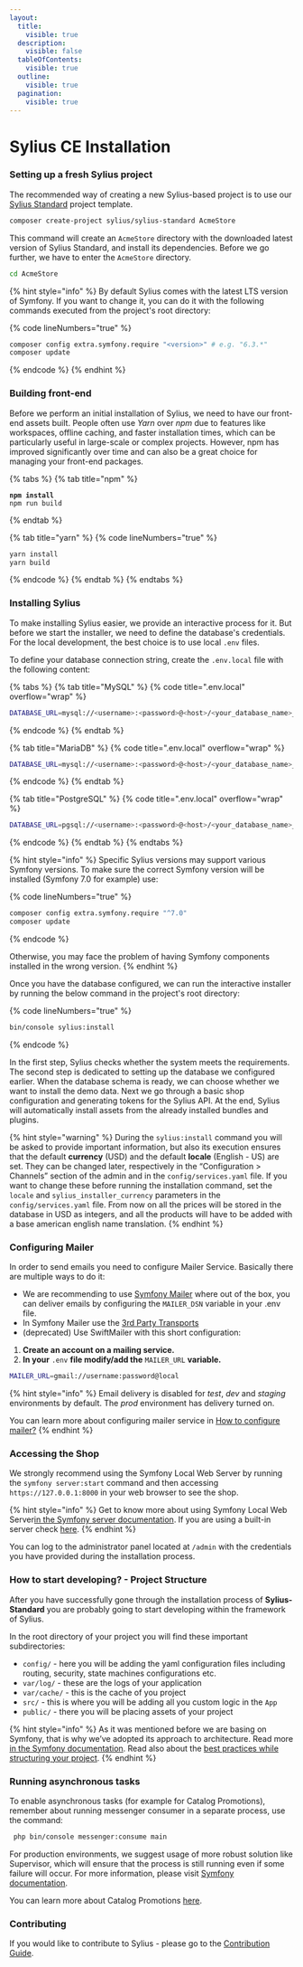 ```yaml
---
layout:
  title:
    visible: true
  description:
    visible: false
  tableOfContents:
    visible: true
  outline:
    visible: true
  pagination:
    visible: true
---
```


# Sylius CE Installation

### Setting up a fresh Sylius project

The recommended way of creating a new Sylius-based project is to use our [Sylius Standard](https://github.com/Sylius/Sylius-Standard) project template.

```bash
composer create-project sylius/sylius-standard AcmeStore
```

This command will create an `AcmeStore` directory with the downloaded latest version of Sylius Standard, and install its dependencies. Before we go further, we have to enter the `AcmeStore` directory.

```bash
cd AcmeStore
```

{% hint style="info" %}
By default Sylius comes with the latest LTS version of Symfony. If you want to change it, you can do it with the following commands executed from the project's root directory:

{% code lineNumbers="true" %}
```bash
composer config extra.symfony.require "<version>" # e.g. "6.3.*"
composer update
```
{% endcode %}
{% endhint %}

### Building front-end

Before we perform an initial installation of Sylius, we need to have our front-end assets built. People often use _Yarn_ over _npm_ due to features like workspaces, offline caching, and faster installation times, which can be particularly useful in large-scale or complex projects. However, npm has improved significantly over time and can also be a great choice for managing your front-end packages.

{% tabs %}
{% tab title="npm" %}
<pre class="language-bash" data-line-numbers><code class="lang-bash"><strong>npm install
</strong>npm run build
</code></pre>
{% endtab %}

{% tab title="yarn" %}
{% code lineNumbers="true" %}
```bash
yarn install
yarn build
```
{% endcode %}
{% endtab %}
{% endtabs %}

### Installing Sylius

To make installing Sylius easier, we provide an interactive process for it. But before we start the installer, we need to define the database's credentials. For the local development, the best choice is to use local `.env` files.

To define your database connection string, create the `.env.local` file with the following content:

{% tabs %}
{% tab title="MySQL" %}
{% code title=".env.local" overflow="wrap" %}
```sh
DATABASE_URL=mysql://<username>:<password>@<host>/<your_database_name>_%kernel.environment%?serverVersion=<your_db_version>&charset=utf8
```
{% endcode %}
{% endtab %}

{% tab title="MariaDB" %}
{% code title=".env.local" overflow="wrap" %}
```sh
DATABASE_URL=mysql://<username>:<password>@<host>/<your_database_name>_%kernel.environment%?serverVersion=mariadb-<your_db_version>&charset=utf8
```
{% endcode %}
{% endtab %}

{% tab title="PostgreSQL" %}
{% code title=".env.local" overflow="wrap" %}
```sh
DATABASE_URL=pgsql://<username>:<password>@<host>/<your_database_name>_%kernel.environment%?serverVersion=<your_db_version>&charset=utf8
```
{% endcode %}
{% endtab %}
{% endtabs %}

{% hint style="info" %}
Specific Sylius versions may support various Symfony versions. To make sure the correct Symfony version will be installed (Symfony 7.0 for example) use:

{% code lineNumbers="true" %}
```bash
composer config extra.symfony.require "^7.0"
composer update
```
{% endcode %}

Otherwise, you may face the problem of having Symfony components installed in the wrong version.
{% endhint %}

Once you have the database configured, we can run the interactive installer by running the below command in the project's root directory:

{% code lineNumbers="true" %}
```bash
bin/console sylius:install
```
{% endcode %}

In the first step, Sylius checks whether the system meets the requirements. The second step is dedicated to setting up the database we configured earlier. When the database schema is ready, we can choose whether we want to install the demo data. Next we go through a basic shop configuration and generating tokens for the Sylius API. At the end, Sylius will automatically install assets from the already installed bundles and plugins.

{% hint style="warning" %}
During the `sylius:install` command you will be asked to provide important information, but also its execution ensures that the default **currency** (USD) and the default **locale** (English - US) are set. They can be changed later, respectively in the “Configuration > Channels” section of the admin and in the `config/services.yaml` file. If you want to change these before running the installation command, set the `locale` and `sylius_installer_currency` parameters in the `config/services.yaml` file. From now on all the prices will be stored in the database in USD as integers, and all the products will have to be added with a base american english name translation.
{% endhint %}

### Configuring Mailer

In order to send emails you need to configure Mailer Service. Basically there are multiple ways to do it:

* We are recommending to use [Symfony Mailer](https://symfony.com/doc/current/mailer.html) where out of the box, you can deliver emails by configuring the `MAILER_DSN` variable in your .env file.
* In Symfony Mailer use the [3rd Party Transports](https://symfony.com/doc/current/mailer.html#using-a-3rd-party-transport)
* (deprecated) Use SwiftMailer with this short configuration:

1. **Create an account on a mailing service.**
2. **In your** `.env` **file modify/add the** `MAILER_URL` **variable.**

```bash
MAILER_URL=gmail://username:password@local
```

{% hint style="info" %}
Email delivery is disabled for _test_, _dev_ and _staging_ environments by default. The _prod_ environment has delivery turned on.

You can learn more about configuring mailer service in [How to configure mailer?](../../../the-cookbook-2.0/how-to-configure-mailer.md)
{% endhint %}

### Accessing the Shop

We strongly recommend using the Symfony Local Web Server by running the `symfony server:start` command and then accessing `https://127.0.0.1:8000` in your web browser to see the shop.

{% hint style="info" %}
Get to know more about using Symfony Local Web Server[in the Symfony server documentation](https://symfony.com/doc/current/setup/symfony\_server.html). If you are using a built-in server check [here](https://symfony.com/doc/current/cookbook/web\_server/built\_in.html).
{% endhint %}

You can log to the administrator panel located at `/admin` with the credentials you have provided during the installation process.

### How to start developing? - Project Structure

After you have successfully gone through the installation process of **Sylius-Standard** you are probably going to start developing within the framework of Sylius.

In the root directory of your project you will find these important subdirectories:

* `config/` - here you will be adding the yaml configuration files including routing, security, state machines configurations etc.
* `var/log/` - these are the logs of your application
* `var/cache/` - this is the cache of you project
* `src/` - this is where you will be adding all you custom logic in the `App`
* `public/` - there you will be placing assets of your project

{% hint style="info" %}
As it was mentioned before we are basing on Symfony, that is why we’ve adopted its approach to architecture. Read more [in the Symfony documentation](https://symfony.com/doc/current/quick\_tour/the\_architecture.html). Read also about the [best practices while structuring your project](https://symfony.com/doc/current/best\_practices/creating-the-project.html#structuring-the-application).
{% endhint %}

### Running asynchronous tasks

To enable asynchronous tasks (for example for Catalog Promotions), remember about running messenger consumer in a separate process, use the command:

```bash
 php bin/console messenger:consume main
```

For production environments, we suggest usage of more robust solution like Supervisor, which will ensure that the process is still running even if some failure will occur. For more information, please visit [Symfony documentation](https://symfony.com/doc/current/messenger.html#supervisor-configuration).

You can learn more about Catalog Promotions [here](../../products/catalog-promotions.md).

### Contributing

If you would like to contribute to Sylius - please go to the [Contribution Guide](../../contributing/).
